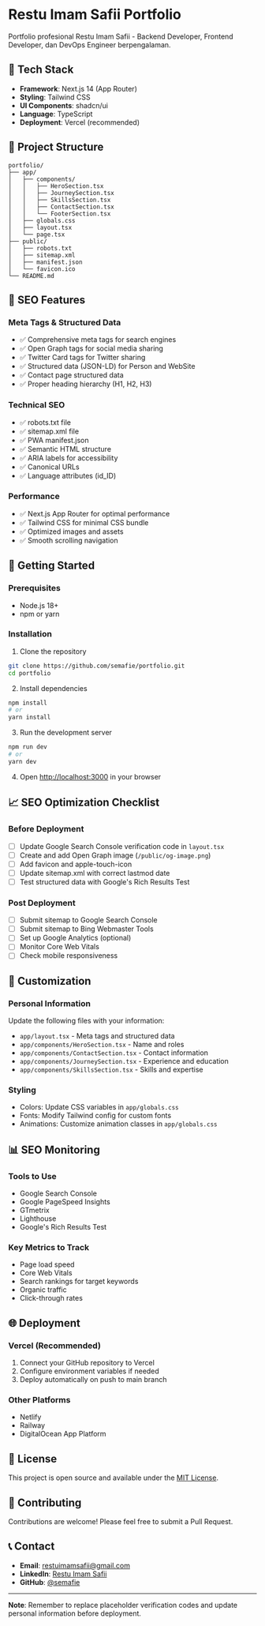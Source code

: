 # Restu Imam Safii Portfolio

Portfolio profesional Restu Imam Safii - Backend Developer, Frontend Developer, dan DevOps Engineer berpengalaman.

## 🚀 Tech Stack

- **Framework**: Next.js 14 (App Router)
- **Styling**: Tailwind CSS
- **UI Components**: shadcn/ui
- **Language**: TypeScript
- **Deployment**: Vercel (recommended)

## 📁 Project Structure

```
portfolio/
├── app/
│   ├── components/
│   │   ├── HeroSection.tsx
│   │   ├── JourneySection.tsx
│   │   ├── SkillsSection.tsx
│   │   ├── ContactSection.tsx
│   │   └── FooterSection.tsx
│   ├── globals.css
│   ├── layout.tsx
│   └── page.tsx
├── public/
│   ├── robots.txt
│   ├── sitemap.xml
│   ├── manifest.json
│   └── favicon.ico
└── README.md
```

## 🎯 SEO Features

### Meta Tags & Structured Data
- ✅ Comprehensive meta tags for search engines
- ✅ Open Graph tags for social media sharing
- ✅ Twitter Card tags for Twitter sharing
- ✅ Structured data (JSON-LD) for Person and WebSite
- ✅ Contact page structured data
- ✅ Proper heading hierarchy (H1, H2, H3)

### Technical SEO
- ✅ robots.txt file
- ✅ sitemap.xml file
- ✅ PWA manifest.json
- ✅ Semantic HTML structure
- ✅ ARIA labels for accessibility
- ✅ Canonical URLs
- ✅ Language attributes (id_ID)

### Performance
- ✅ Next.js App Router for optimal performance
- ✅ Tailwind CSS for minimal CSS bundle
- ✅ Optimized images and assets
- ✅ Smooth scrolling navigation

## 🚀 Getting Started

### Prerequisites
- Node.js 18+ 
- npm or yarn

### Installation

1. Clone the repository
```bash
git clone https://github.com/semafie/portfolio.git
cd portfolio
```

2. Install dependencies
```bash
npm install
# or
yarn install
```

3. Run the development server
```bash
npm run dev
# or
yarn dev
```

4. Open [http://localhost:3000](http://localhost:3000) in your browser

## 📈 SEO Optimization Checklist

### Before Deployment
- [ ] Update Google Search Console verification code in `layout.tsx`
- [ ] Create and add Open Graph image (`/public/og-image.png`)
- [ ] Add favicon and apple-touch-icon
- [ ] Update sitemap.xml with correct lastmod date
- [ ] Test structured data with Google's Rich Results Test

### Post Deployment
- [ ] Submit sitemap to Google Search Console
- [ ] Submit sitemap to Bing Webmaster Tools
- [ ] Set up Google Analytics (optional)
- [ ] Monitor Core Web Vitals
- [ ] Check mobile responsiveness

## 🔧 Customization

### Personal Information
Update the following files with your information:
- `app/layout.tsx` - Meta tags and structured data
- `app/components/HeroSection.tsx` - Name and roles
- `app/components/ContactSection.tsx` - Contact information
- `app/components/JourneySection.tsx` - Experience and education
- `app/components/SkillsSection.tsx` - Skills and expertise

### Styling
- Colors: Update CSS variables in `app/globals.css`
- Fonts: Modify Tailwind config for custom fonts
- Animations: Customize animation classes in `app/globals.css`

## 📊 SEO Monitoring

### Tools to Use
- Google Search Console
- Google PageSpeed Insights
- GTmetrix
- Lighthouse
- Google's Rich Results Test

### Key Metrics to Track
- Page load speed
- Core Web Vitals
- Search rankings for target keywords
- Organic traffic
- Click-through rates

## 🌐 Deployment

### Vercel (Recommended)
1. Connect your GitHub repository to Vercel
2. Configure environment variables if needed
3. Deploy automatically on push to main branch

### Other Platforms
- Netlify
- Railway
- DigitalOcean App Platform

## 📝 License

This project is open source and available under the [MIT License](LICENSE).

## 🤝 Contributing

Contributions are welcome! Please feel free to submit a Pull Request.

## 📞 Contact

- **Email**: restuimamsafii@gmail.com
- **LinkedIn**: [Restu Imam Safii](https://linkedin.com/in/restu-imam-safii)
- **GitHub**: [@semafie](https://github.com/semafie)

---

**Note**: Remember to replace placeholder verification codes and update personal information before deployment. 